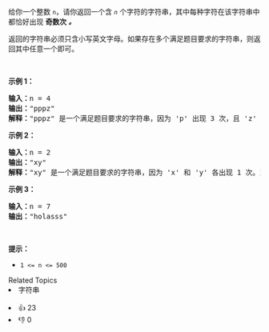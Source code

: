 <p>给你一个整数 <code>n</code>，请你返回一个含<em> <code>n</code> </em>个字符的字符串，其中每种字符在该字符串中都恰好出现 <strong>奇数次</strong> <em><strong>。</strong></em></p>

<p>返回的字符串必须只含小写英文字母。如果存在多个满足题目要求的字符串，则返回其中任意一个即可。</p>

<p>&nbsp;</p>

<p><strong>示例 1：</strong></p>

<pre><strong>输入：</strong>n = 4
<strong>输出：</strong>"pppz"
<strong>解释：</strong>"pppz" 是一个满足题目要求的字符串，因为 'p' 出现 3 次，且 'z' 出现 1 次。当然，还有很多其他字符串也满足题目要求，比如："ohhh" 和 "love"。
</pre>

<p><strong>示例 2：</strong></p>

<pre><strong>输入：</strong>n = 2
<strong>输出：</strong>"xy"
<strong>解释：</strong>"xy" 是一个满足题目要求的字符串，因为 'x' 和 'y' 各出现 1 次。当然，还有很多其他字符串也满足题目要求，比如："ag" 和 "ur"。
</pre>

<p><strong>示例 3：</strong></p>

<pre><strong>输入：</strong>n = 7
<strong>输出：</strong>"holasss"
</pre>

<p>&nbsp;</p>

<p><strong>提示：</strong></p>

<ul> 
 <li><code>1 &lt;= n &lt;= 500</code></li> 
</ul>

<div><div>Related Topics</div><div><li>字符串</li></div></div><br><div><li>👍 23</li><li>👎 0</li></div>